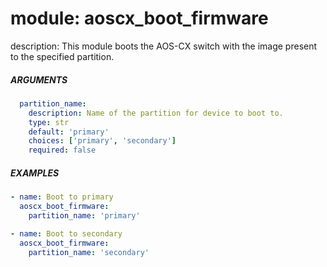 # module: aoscx_boot_firmware

description: This module boots the AOS-CX switch with the image present to the specified partition.  

##### ARGUMENTS
```YAML
  partition_name:
    description: Name of the partition for device to boot to.
    type: str
    default: 'primary'
    choices: ['primary', 'secondary']
    required: false
```

##### EXAMPLES
```YAML
- name: Boot to primary
  aoscx_boot_firmware:
    partition_name: 'primary'

- name: Boot to secondary
  aoscx_boot_firmware:
    partition_name: 'secondary'
```